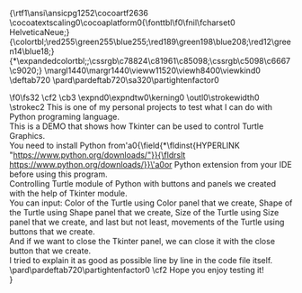 {\rtf1\ansi\ansicpg1252\cocoartf2636
\cocoatextscaling0\cocoaplatform0{\fonttbl\f0\fnil\fcharset0 HelveticaNeue;}
{\colortbl;\red255\green255\blue255;\red189\green198\blue208;\red12\green14\blue18;}
{\*\expandedcolortbl;;\cssrgb\c78824\c81961\c85098;\cssrgb\c5098\c6667\c9020;}
\margl1440\margr1440\vieww11520\viewh8400\viewkind0
\deftab720
\pard\pardeftab720\sa320\partightenfactor0

\f0\fs32 \cf2 \cb3 \expnd0\expndtw0\kerning0
\outl0\strokewidth0 \strokec2 This is one of my personal projects to test what I can do with Python programing language.\
This is a DEMO that shows how Tkinter can be used to control Turtle Graphics.\
You need to install Python from\'a0{\field{\*\fldinst{HYPERLINK "https://www.python.org/downloads/"}}{\fldrslt https://www.python.org/downloads/}}\'a0or Python extension from your IDE before using this program.\
Controlling Turtle module of Python with buttons and panels we created with the help of Tkinter module.\
You can input: Color of the Turtle using Color panel that we create, Shape of the Turtle using Shape panel that we create, Size of the Turtle using Size panel that we create, and last but not least, movements of the Turtle using buttons that we create.\
And if we want to close the Tkinter panel, we can close it with the close button that we create.\
I tried to explain it as good as possible line by line in the code file itself.\
\pard\pardeftab720\partightenfactor0
\cf2 Hope you enjoy testing it!\
}